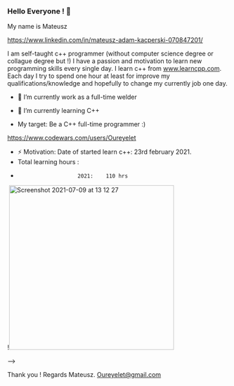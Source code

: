 ### Hello Everyone !  👋

My name is Mateusz

https://www.linkedin.com/in/mateusz-adam-kacperski-070847201/

I am self-taught c++ programmer (without computer science degree or collague degree but !) I have a passion 
and motivation to learn new programming skills every single day. I learn c++ from www.learncpp.com. Each day I try to spend 
one hour at least for improve my qualifications/knowledge and hopefully to change my currently job one day.

- 🔭 I’m currently work as a full-time welder
- 🌱 I’m currently learning C++ 


- My target: Be a C++ full-time programmer :)  

https://www.codewars.com/users/Oureyelet


- ⚡ Motivation: Date of started learn c++: 23rd february 2021.
- Total learning hours :                   
-                        2021:    110 hrs
                                                                       

!<img width="375" alt="Screenshot 2021-07-09 at 13 12 27" src="https://user-images.githubusercontent.com/69697624/137009430-c09de4e5-301d-4b95-8e69-0b0ed59965aa.jpeg">

--> 

Thank you !
Regards Mateusz.
Oureyelet@gmail.com
